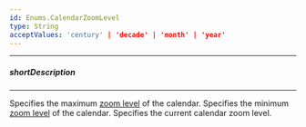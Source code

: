 ```yaml
---
id: Enums.CalendarZoomLevel
type: String
acceptValues: 'century' | 'decade' | 'month' | 'year'
---
```

---
##### shortDescription
<!-- Description goes here -->

---
<!-- Description goes here -->
Specifies the maximum [zoom level](/api-reference/10%20UI%20Components/dxCalendar/1%20Configuration/zoomLevel.md '/Documentation/ApiReference/UI_Components/dxCalendar/Configuration/#zoomLevel') of the calendar.
Specifies the minimum [zoom level](/api-reference/10%20UI%20Components/dxCalendar/1%20Configuration/zoomLevel.md '/Documentation/ApiReference/UI_Components/dxCalendar/Configuration/#zoomLevel') of the calendar.
Specifies the current calendar zoom level.
